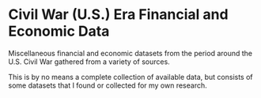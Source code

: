 # Civil War (U.S.) Era Financial and Economic Data

Miscellaneous financial and economic datasets from the period around the U.S. Civil War gathered from a variety of sources.

This is by no means a complete collection of available data, but consists of some datasets that I found or collected for my own research.

